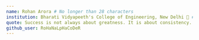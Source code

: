 ```yaml
---
name: Rohan Arora # No longer than 28 characters
institution: Bharati Vidyapeeth's College of Engineering, New Delhi 🚩 # no longer than 58 characters
quote: Success is not always about greatness. It is about consistency. Consistent hard work leads to success. Greatness will come. # no longer than 100 characters, avoid using quotes(") to guarantee the format remains the same.
github_user: RoHaNaLpHaCoDeR
---
```

